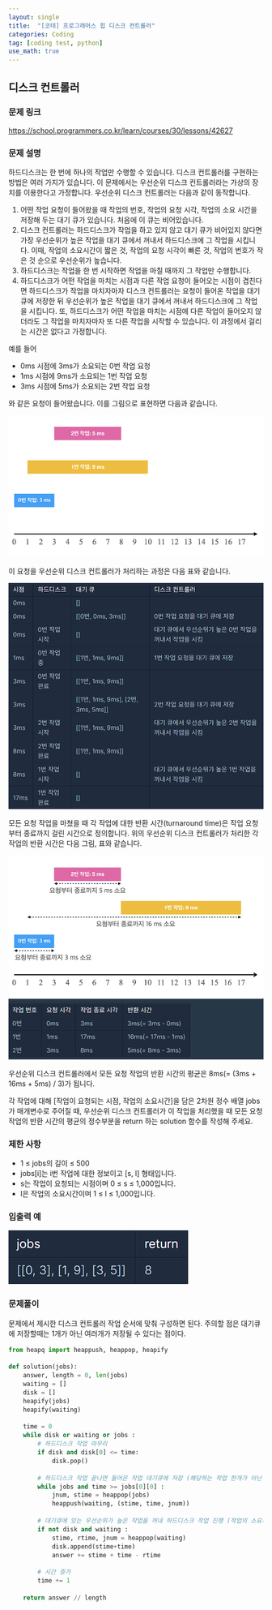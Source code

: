 ```yaml
---
layout: single
title:  "[코테] 프로그래머스 힙 디스크 컨트롤러"
categories: Coding
tag: [coding test, python]
use_math: true
---
```


## 디스크 컨트롤러
### 문제 링크
<https://school.programmers.co.kr/learn/courses/30/lessons/42627>

### 문제 설명
하드디스크는 한 번에 하나의 작업만 수행할 수 있습니다. 디스크 컨트롤러를 구현하는 방법은 여러 가지가 있습니다. 이 문제에서는 우선순위 디스크 컨트롤러라는 가상의 장치를 이용한다고 가정합니다. 우선순위 디스크 컨트롤러는 다음과 같이 동작합니다.

1. 어떤 작업 요청이 들어왔을 때 작업의 번호, 작업의 요청 시각, 작업의 소요 시간을 저장해 두는 대기 큐가 있습니다. 처음에 이 큐는 비어있습니다.
2. 디스크 컨트롤러는 하드디스크가 작업을 하고 있지 않고 대기 큐가 비어있지 않다면 가장 우선순위가 높은 작업을 대기 큐에서 꺼내서 하드디스크에 그 작업을 시킵니다. 이때, 작업의 소요시간이 짧은 것, 작업의 요청 시각이 빠른 것, 작업의 번호가 작은 것 순으로 우선순위가 높습니다.
3. 하드디스크는 작업을 한 번 시작하면 작업을 마칠 때까지 그 작업만 수행합니다.
4. 하드디스크가 어떤 작업을 마치는 시점과 다른 작업 요청이 들어오는 시점이 겹친다면 하드디스크가 작업을 마치자마자 디스크 컨트롤러는 요청이 들어온 작업을 대기 큐에 저장한 뒤 우선순위가 높은 작업을 대기 큐에서 꺼내서 하드디스크에 그 작업을 시킵니다. 또, 하드디스크가 어떤 작업을 마치는 시점에 다른 작업이 들어오지 않더라도 그 작업을 마치자마자 또 다른 작업을 시작할 수 있습니다. 이 과정에서 걸리는 시간은 없다고 가정합니다.


예를 들어
- 0ms 시점에 3ms가 소요되는 0번 작업 요청
- 1ms 시점에 9ms가 소요되는 1번 작업 요청
- 3ms 시점에 5ms가 소요되는 2번 작업 요청

와 같은 요청이 들어왔습니다. 이를 그림으로 표현하면 다음과 같습니다.

![그림1](/images/20250410_1.png)

이 요청을 우선순위 디스크 컨트롤러가 처리하는 과정은 다음 표와 같습니다.

![그림2](/images/20250410_2.png)

모든 요청 작업을 마쳤을 때 각 작업에 대한 반환 시간(turnaround time)은 작업 요청부터 종료까지 걸린 시간으로 정의합니다. 위의 우선순위 디스크 컨트롤러가 처리한 각 작업의 반환 시간은 다음 그림, 표와 같습니다.

![그림3](/images/20250410_3.png)

우선순위 디스크 컨트롤러에서 모든 요청 작업의 반환 시간의 평균은 8ms(= (3ms + 16ms + 5ms) / 3)가 됩니다.

각 작업에 대해 [작업이 요청되는 시점, 작업의 소요시간]을 담은 2차원 정수 배열 jobs가 매개변수로 주어질 때, 우선순위 디스크 컨트롤러가 이 작업을 처리했을 때 모든 요청 작업의 반환 시간의 평균의 정수부분을 return 하는 solution 함수를 작성해 주세요.

### 제한 사항
- 1 ≤ jobs의 길이 ≤ 500
- jobs[i]는 i번 작업에 대한 정보이고 [s, l] 형태입니다.
- s는 작업이 요청되는 시점이며 0 ≤ s ≤ 1,000입니다.
- l은 작업의 소요시간이며 1 ≤ l ≤ 1,000입니다.

### 입출력 예
![그림4](/images/20250410_4.png)

### 문제풀이
문제에서 제시한 디스크 컨트롤러 작업 순서에 맞춰 구성하면 된다. 주의할 점은 대기큐에 저장할때는 1개가 아닌 여러개가 저장될 수 있다는 점이다.


```python
from heapq import heappush, heappop, heapify

def solution(jobs):
    answer, length = 0, len(jobs)
    waiting = []
    disk = []
    heapify(jobs)
    heapify(waiting)
    
    time = 0
    while disk or waiting or jobs : 
        # 하드디스크 작업 마무리
        if disk and disk[0] <= time:
            disk.pop()
            
        # 하드디스크 작업 끝나면 들어온 작업 대기큐에 저장 (해당하는 작업 한개가 아닌 여러개를 대기큐에 넣어야함)
        while jobs and time >= jobs[0][0] :
            jnum, stime = heappop(jobs)
            heappush(waiting, (stime, time, jnum))
            
        # 대기큐에 있는 우선순위가 높은 작업을 꺼내 하드디스크 작업 진행 (작업의 소요시간이 짧은 것, 작업의 요청 시각이 빠른 것, 작업의 번호가 작은 것)
        if not disk and waiting : 
            stime, rtime, jnum = heappop(waiting)
            disk.append(stime+time)
            answer += stime + time - rtime
            
        # 시간 증가
        time += 1 
        
    return answer // length
```
